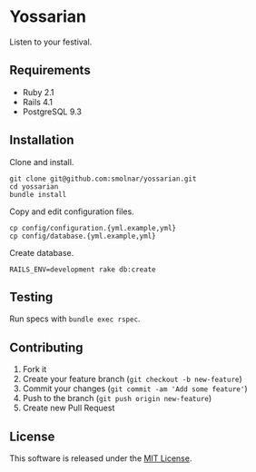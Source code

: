 # Yossarian

Listen to your festival.

## Requirements

* Ruby 2.1
* Rails 4.1
* PostgreSQL 9.3

## Installation

Clone and install.

```
git clone git@github.com:smolnar/yossarian.git
cd yossarian
bundle install
```

Copy and edit configuration files.

```
cp config/configuration.{yml.example,yml}
cp config/database.{yml.example,yml}
```

Create database.

```
RAILS_ENV=development rake db:create
```

## Testing

Run specs with `bundle exec rspec`.

## Contributing

1. Fork it
2. Create your feature branch (`git checkout -b new-feature`)
3. Commit your changes (`git commit -am 'Add some feature'`)
4. Push to the branch (`git push origin new-feature`)
5. Create new Pull Request

## License

This software is released under the [MIT License](LICENSE.md).
